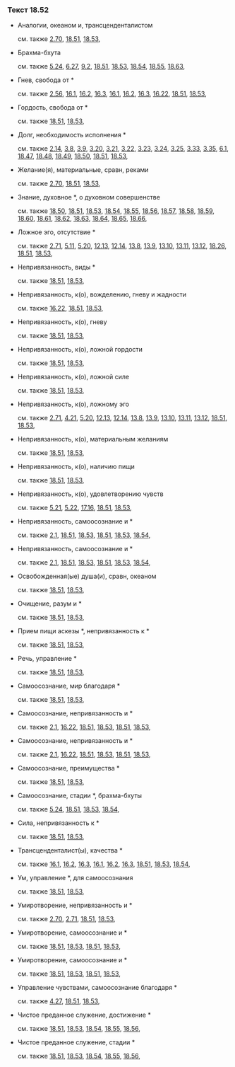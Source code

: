 ### Текст 18.52
	
- Аналогии, океаном и, трансценденталистом

	см. также  [2.70](../02/0270.md),  [18.51](../18/1851.md),  [18.53](../18/1853.md), 
	
- Брахма-бхута

	см. также  [5.24](../05/0524.md),  [6.27](../06/0627.md),  [9.2](../09/0902.md),  [18.51](../18/1851.md),  [18.53](../18/1853.md),  [18.54](../18/1854.md),  [18.55](../18/1855.md),  [18.63](../18/1863.md), 
	
- Гнев, свобода от \*

	см. также  [2.56](../02/0256.md),  [16.1](../16/1601.md),  [16.2](../16/1602.md),  [16.3](../16/1603.md),  [16.1](../16/1601.md),  [16.2](../16/1602.md),  [16.3](../16/1603.md),  [16.22](../16/1622.md),  [18.51](../18/1851.md),  [18.53](../18/1853.md), 
	
- Гордость, свобода от \*

	см. также  [18.51](../18/1851.md),  [18.53](../18/1853.md), 
	
- Долг, необходимость исполнения \*

	см. также  [2.14](../02/0214.md),  [3.8](../03/0308.md),  [3.9](../03/0309.md),  [3.20](../03/0320.md),  [3.21](../03/0321.md),  [3.22](../03/0322.md),  [3.23](../03/0323.md),  [3.24](../03/0324.md),  [3.25](../03/0325.md),  [3.33](../03/0333.md),  [3.35](../03/0335.md),  [6.1](../06/0601.md),  [18.47](../18/1847.md),  [18.48](../18/1848.md),  [18.49](../18/1849.md),  [18.50](../18/1850.md),  [18.51](../18/1851.md),  [18.53](../18/1853.md), 
	
- Желание(я), материальные, сравн, реками

	см. также  [2.70](../02/0270.md),  [18.51](../18/1851.md),  [18.53](../18/1853.md), 
	
- Знание, духовное \*, о духовном совершенстве

	см. также  [18.50](../18/1850.md),  [18.51](../18/1851.md),  [18.53](../18/1853.md),  [18.54](../18/1854.md),  [18.55](../18/1855.md),  [18.56](../18/1856.md),  [18.57](../18/1857.md),  [18.58](../18/1858.md),  [18.59](../18/1859.md),  [18.60](../18/1860.md),  [18.61](../18/1861.md),  [18.62](../18/1862.md),  [18.63](../18/1863.md),  [18.64](../18/1864.md),  [18.65](../18/1865.md),  [18.66](../18/1866.md), 
	
- Ложное эго, отсутствие \*

	см. также  [2.71](../02/0271.md),  [5.11](../05/0511.md),  [5.20](../05/0520.md),  [12.13](../12/1213.md),  [12.14](../12/1214.md),  [13.8](../13/1308.md),  [13.9](../13/1309.md),  [13.10](../13/1310.md),  [13.11](../13/1311.md),  [13.12](../13/1312.md),  [18.26](../18/1826.md),  [18.51](../18/1851.md),  [18.53](../18/1853.md), 
	
- Непривязанность, виды \*

	см. также  [18.51](../18/1851.md),  [18.53](../18/1853.md), 
	
- Непривязанность, к(о), вожделению, гневу и жадности

	см. также  [16.22](../16/1622.md),  [18.51](../18/1851.md),  [18.53](../18/1853.md), 
	
- Непривязанность, к(о), гневу

	см. также  [18.51](../18/1851.md),  [18.53](../18/1853.md), 
	
- Непривязанность, к(о), ложной гордости

	см. также  [18.51](../18/1851.md),  [18.53](../18/1853.md), 
	
- Непривязанность, к(о), ложной силе

	см. также  [18.51](../18/1851.md),  [18.53](../18/1853.md), 
	
- Непривязанность, к(о), ложному эго

	см. также  [2.71](../02/0271.md),  [4.21](../04/0421.md),  [5.20](../05/0520.md),  [12.13](../12/1213.md),  [12.14](../12/1214.md),  [13.8](../13/1308.md),  [13.9](../13/1309.md),  [13.10](../13/1310.md),  [13.11](../13/1311.md),  [13.12](../13/1312.md),  [18.51](../18/1851.md),  [18.53](../18/1853.md), 
	
- Непривязанность, к(о), материальным желаниям

	см. также  [18.51](../18/1851.md),  [18.53](../18/1853.md), 
	
- Непривязанность, к(о), наличию пищи

	см. также  [18.51](../18/1851.md),  [18.53](../18/1853.md), 
	
- Непривязанность, к(о), удовлетворению чувств

	см. также  [5.21](../05/0521.md),  [5.22](../05/0522.md),  [17.16](../17/1716.md),  [18.51](../18/1851.md),  [18.53](../18/1853.md), 
	
- Непривязанность, самоосознание и \*

	см. также  [2.1](../02/0201.md),  [18.51](../18/1851.md),  [18.53](../18/1853.md),  [18.51](../18/1851.md),  [18.53](../18/1853.md),  [18.54](../18/1854.md), 
	
- Непривязанность, самоосознание и \*

	см. также  [2.1](../02/0201.md),  [18.51](../18/1851.md),  [18.53](../18/1853.md),  [18.51](../18/1851.md),  [18.53](../18/1853.md),  [18.54](../18/1854.md), 
	
- Освобожденная(ые) душа(и), сравн, океаном

	см. также  [18.51](../18/1851.md),  [18.53](../18/1853.md), 
	
- Очищение, разум и \*

	см. также  [18.51](../18/1851.md),  [18.53](../18/1853.md), 
	
- Прием пищи аскезы \*, непривязанность к \*

	см. также  [18.51](../18/1851.md),  [18.53](../18/1853.md), 
	
- Речь, управление \*

	см. также  [18.51](../18/1851.md),  [18.53](../18/1853.md), 
	
- Самоосознание, мир благодаря \*

	см. также  [18.51](../18/1851.md),  [18.53](../18/1853.md), 
	
- Самоосознание, непривязанность и \*

	см. также  [2.1](../02/0201.md),  [16.22](../16/1622.md),  [18.51](../18/1851.md),  [18.53](../18/1853.md),  [18.51](../18/1851.md),  [18.53](../18/1853.md), 
	
- Самоосознание, непривязанность и \*

	см. также  [2.1](../02/0201.md),  [16.22](../16/1622.md),  [18.51](../18/1851.md),  [18.53](../18/1853.md),  [18.51](../18/1851.md),  [18.53](../18/1853.md), 
	
- Самоосознание, преимущества \*

	см. также  [18.51](../18/1851.md),  [18.53](../18/1853.md), 
	
- Самоосознание, стадии \*, брахма-бхуты

	см. также  [5.24](../05/0524.md),  [18.51](../18/1851.md),  [18.53](../18/1853.md),  [18.54](../18/1854.md), 
	
- Сила, непривязанность к \*

	см. также  [18.51](../18/1851.md),  [18.53](../18/1853.md), 
	
- Трансценденталист(ы), качества \*

	см. также  [16.1](../16/1601.md),  [16.2](../16/1602.md),  [16.3](../16/1603.md),  [16.1](../16/1601.md),  [16.2](../16/1602.md),  [16.3](../16/1603.md),  [18.51](../18/1851.md),  [18.53](../18/1853.md),  [18.54](../18/1854.md), 
	
- Ум, управление \*, для самоосознания

	см. также  [18.51](../18/1851.md),  [18.53](../18/1853.md), 
	
- Умиротворение, непривязанность и \*

	см. также  [2.70](../02/0270.md),  [2.71](../02/0271.md),  [18.51](../18/1851.md),  [18.53](../18/1853.md), 
	
- Умиротворение, самоосознание и \*

	см. также  [18.51](../18/1851.md),  [18.53](../18/1853.md),  [18.51](../18/1851.md),  [18.53](../18/1853.md), 
	
- Умиротворение, самоосознание и \*

	см. также  [18.51](../18/1851.md),  [18.53](../18/1853.md),  [18.51](../18/1851.md),  [18.53](../18/1853.md), 
	
- Управление чувствами, самоосознание благодаря \*

	см. также  [4.27](../04/0427.md),  [18.51](../18/1851.md),  [18.53](../18/1853.md), 
	
- Чистое преданное служение, достижение \*

	см. также  [18.51](../18/1851.md),  [18.53](../18/1853.md),  [18.54](../18/1854.md),  [18.55](../18/1855.md),  [18.56](../18/1856.md), 
	
- Чистое преданное служение, стадии \*

	см. также  [18.51](../18/1851.md),  [18.53](../18/1853.md),  [18.54](../18/1854.md),  [18.55](../18/1855.md),  [18.56](../18/1856.md), 
